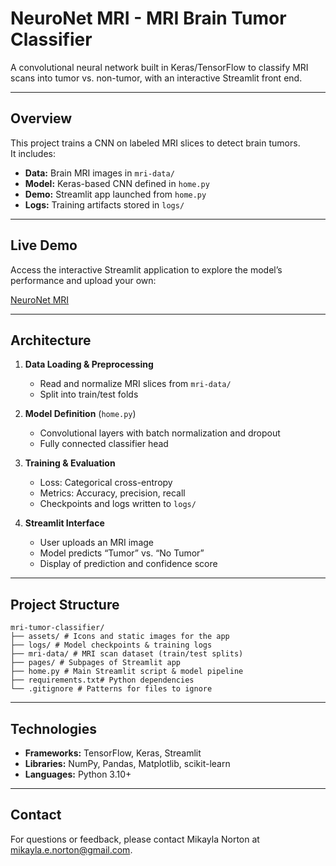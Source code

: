 # NeuroNet MRI - MRI Brain Tumor Classifier

A convolutional neural network built in Keras/TensorFlow to classify MRI scans into tumor vs. non-tumor, with an interactive Streamlit front end.

---

## Overview

This project trains a CNN on labeled MRI slices to detect brain tumors.  
It includes:  
- **Data:** Brain MRI images in `mri-data/`  
- **Model:** Keras-based CNN defined in `home.py`  
- **Demo:** Streamlit app launched from `home.py`  
- **Logs:** Training artifacts stored in `logs/`  

---


## Live Demo

Access the interactive Streamlit application to explore the model’s performance and upload your own:

[NeuroNet MRI](https://mri-tumor-classifier.streamlit.app/)

---

## Architecture

1. **Data Loading & Preprocessing**  
   - Read and normalize MRI slices from `mri-data/`  
   - Split into train/test folds  

2. **Model Definition** (`home.py`)  
   - Convolutional layers with batch normalization and dropout  
   - Fully connected classifier head  

3. **Training & Evaluation**  
   - Loss: Categorical cross-entropy  
   - Metrics: Accuracy, precision, recall  
   - Checkpoints and logs written to `logs/`  

4. **Streamlit Interface**  
   - User uploads an MRI image  
   - Model predicts “Tumor” vs. “No Tumor”  
   - Display of prediction and confidence score  

---

## Project Structure
```
mri-tumor-classifier/
├── assets/ # Icons and static images for the app
├── logs/ # Model checkpoints & training logs
├── mri-data/ # MRI scan dataset (train/test splits)
├── pages/ # Subpages of Streamlit app
├── home.py # Main Streamlit script & model pipeline
├── requirements.txt# Python dependencies
└── .gitignore # Patterns for files to ignore
```


---

## Technologies

- **Frameworks:** TensorFlow, Keras, Streamlit  
- **Libraries:** NumPy, Pandas, Matplotlib, scikit-learn  
- **Languages:** Python 3.10+  

---

## Contact

For questions or feedback, please contact Mikayla Norton at [mikayla.e.norton@gmail.com](mailto:mikayla.e.norton@gmail.com).

